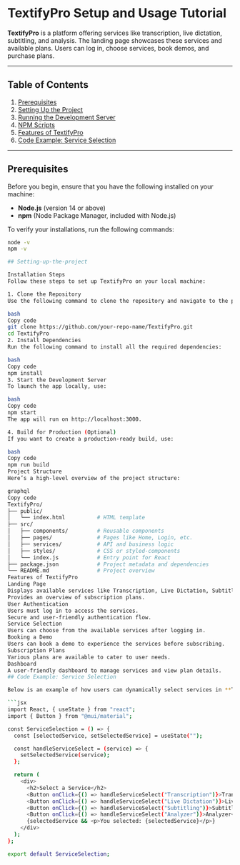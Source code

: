 # TextifyPro Setup and Usage Tutorial  

**TextifyPro** is a platform offering services like transcription, live dictation, subtitling, and analysis. The landing page showcases these services and available plans. Users can log in, choose services, book demos, and purchase plans.  

---

## Table of Contents  

1. [Prerequisites](#prerequisites)  
2. [Setting Up the Project](#setting-up-the-project)  
3. [Running the Development Server](#running-the-development-server)  
4. [NPM Scripts](#npm-scripts)  
5. [Features of TextifyPro](#features-of-textifypro)  
6. [Code Example: Service Selection](#code-example-service-selection)  

---

## Prerequisites  

Before you begin, ensure that you have the following installed on your machine:  

- **Node.js** (version 14 or above)  
- **npm** (Node Package Manager, included with Node.js)  

To verify your installations, run the following commands:  

```bash  
node -v  
npm -v

## Setting-up-the-project

Installation Steps
Follow these steps to set up TextifyPro on your local machine:

1. Clone the Repository
Use the following command to clone the repository and navigate to the project folder:

bash
Copy code
git clone https://github.com/your-repo-name/TextifyPro.git
cd TextifyPro
2. Install Dependencies
Run the following command to install all the required dependencies:

bash
Copy code
npm install
3. Start the Development Server
To launch the app locally, use:

bash
Copy code
npm start
The app will run on http://localhost:3000.

4. Build for Production (Optional)
If you want to create a production-ready build, use:

bash
Copy code
npm run build
Project Structure
Here’s a high-level overview of the project structure:

graphql
Copy code
TextifyPro/
├── public/
│   └── index.html          # HTML template
├── src/
│   ├── components/         # Reusable components
│   ├── pages/              # Pages like Home, Login, etc.
│   ├── services/           # API and business logic
│   ├── styles/             # CSS or styled-components
│   └── index.js            # Entry point for React
├── package.json            # Project metadata and dependencies
└── README.md               # Project overview
Features of TextifyPro
Landing Page
Displays available services like Transcription, Live Dictation, Subtitling, and Analyzer.
Provides an overview of subscription plans.
User Authentication
Users must log in to access the services.
Secure and user-friendly authentication flow.
Service Selection
Users can choose from the available services after logging in.
Booking a Demo
Users can book a demo to experience the services before subscribing.
Subscription Plans
Various plans are available to cater to user needs.
Dashboard
A user-friendly dashboard to manage services and view plan details.
## Code Example: Service Selection

Below is an example of how users can dynamically select services in **TextifyPro**:

```jsx
import React, { useState } from "react";
import { Button } from "@mui/material";

const ServiceSelection = () => {
  const [selectedService, setSelectedService] = useState("");

  const handleServiceSelect = (service) => {
    setSelectedService(service);
  };

  return (
    <div>
      <h2>Select a Service</h2>
      <Button onClick={() => handleServiceSelect("Transcription")}>Transcription</Button>
      <Button onClick={() => handleServiceSelect("Live Dictation")}>Live Dictation</Button>
      <Button onClick={() => handleServiceSelect("Subtitling")}>Subtitling</Button>
      <Button onClick={() => handleServiceSelect("Analyzer")}>Analyzer</Button>
      {selectedService && <p>You selected: {selectedService}</p>}
    </div>
  );
};

export default ServiceSelection;
